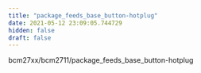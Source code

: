 ```yaml
---
title: "package_feeds_base_button-hotplug"
date: 2021-05-12 23:09:05.744729
hidden: false
draft: false
---
```


bcm27xx/bcm2711/package_feeds_base_button-hotplug

